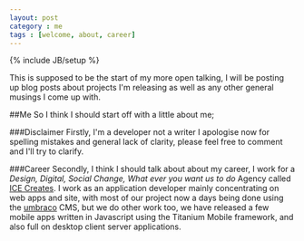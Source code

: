 ```yaml
---
layout: post
category : me
tags : [welcome, about, career]
---
```

{% include JB/setup %}

This is supposed to be the start of my more open talking, I will be posting up blog posts
about projects I'm releasing as well as any other general musings I come up with.
<!--break-->

##Me
So I think I should start off with a little about me;

###Disclaimer
Firstly, I'm a developer not a writer 
I apologise now for spelling mistakes and general lack of clarity, please feel free to comment 
and I'll try to clarify.

###Career
Secondly, I think I should talk about about my career, I work for a _Design, Digital, Social 
Change, What ever you want us to do_ Agency called [ICE Creates](http://icecreates.com). I 
work as an application developer mainly concentrating on web apps and site, with most of our 
project now a days being done using the [umbraco](http://umbraco.com) CMS, but we do other 
work too, we have released a few mobile apps written in Javascript using the Titanium Mobile 
framework, and also full on desktop client server applications.


